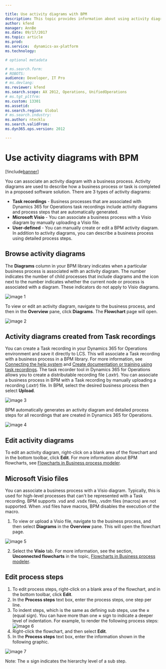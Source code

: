 ```yaml
---

title: Use activity diagrams with BPM
description: This topic provides information about using activity diagrams in a BPM library.
author: kfend
manager: AnnBe
ms.date: 09/17/2017
ms.topic: article
ms.prod: 
ms.service:  dynamics-ax-platform
ms.technology: 

# optional metadata

# ms.search.form: 
# ROBOTS: 
audience: Developer, IT Pro
# ms.devlang: 
ms.reviewer: kfend
ms.search.scope: AX 2012, Operations, UnifiedOperations
# ms.tgt_pltfrm: 
ms.custom: 13301
ms.assetid: 
ms.search.region: Global
# ms.search.industry: 
ms.author: ntecklu
ms.search.validFrom: 
ms.dyn365.ops.version: 2012

---
```


# Use activity diagrams with BPM

[!include[banner](../includes/banner.md)]

You can associate an activity diagram with a business process. Activity diagrams are used to describe how a business process or task is completed in a proposed software solution.
There are 3 types of activity diagrams:
- **Task recordings** - Business processes that are associated with Dynamics 365 for Operations task recordings include activity diagrams and process steps that are automatically generated.
- **Microsoft Visio** - You can associate a business process with a Visio diagram by manually uploading a Visio file.
- **User-defined** - You can manually create or edit a BPM activity diagram.
In addition to activity diagrams, you can describe a business process using detailed process steps.

## Browse activity diagrams
The **Diagrams** column in your BPM library indicates when a particular business process is associated with an activity diagram. The number indicates the number of child processes that include diagrams and the icon next to the number indicates whether the current node or process is associated with a diagram. These indicators do not apply to Visio diagrams.

![image 1](https://github.com/ntecklu/Dynamics-365-Operations/blob/nahva-bpm-overview/dev-itpro/lifecycle-services/media/NEWBPM_BlogPost10.png "image 1")

To view or edit an activity diagram, navigate to the business process, and then in the **Overview** pane, click **Diagrams**. The **Flowchart** page will open.

![image 2](https://github.com/ntecklu/Dynamics-365-Operations/blob/nahva-bpm-overview/dev-itpro/lifecycle-services/media/NEWBPM_BlogPost15.png "image2")

## Activity diagrams created from Task recordings
You can create a Task recording in your Dynamics 365 for Operations environment and save it directly to LCS. This will associate a Task recording with a business process in a BPM library. For more information, see [Connecting the help system](./get-started/help-connect.md) and [Create documentation or training using task recordings](./user-interface/task-recorder-training-docs.md).
The task recorder tool in Dynamics 365 for Operations allows you to create a distributable recording file (_.axtr_). You can associate a business process in BPM with a Task recording by manually uploading a recording (_.axtr_) file. In BPM, select the desired business process then select **Upload**.

![image 3](https://github.com/ntecklu/Dynamics-365-Operations/blob/nahva-bpm-overview/dev-itpro/lifecycle-services/media/NEWBPM_BlogPost16.png "image 3")

BPM automatically generates an activity diagram and detailed process steps for all recordings that are created in Dynamics 365 for Operations.

![image 4](https://github.com/ntecklu/Dynamics-365-Operations/blob/nahva-bpm-overview/dev-itpro/lifecycle-services/media/NEWBPM_BlogPost17-1024x483.png "image 4")

## Edit activity diagrams
To edit an activity diagram, right-click on a blank area of the flowchart and in the bottom toolbar, click **Edit**. For more information about BPM flowcharts, see [Flowcharts in Business process modeler](flowcharts-business-process-modeler.md).

## Microsoft Visio files
You can associate a business process with a Visio diagram. Typically, this is used for high-level processes that can't be represented with a Task recording. BPM supports .vsd and .vsdx files, .vsdm files (macros) are not supported. When .vsd files have macros, BPM disables the execution of the macro.
1. To view or upload a Visio file, navigate to the business process, and then select **Diagrams** in the **Overview** pane. This will open the flowchart page.

![image 5](https://github.com/ntecklu/Dynamics-365-Operations/blob/nahva-bpm-overview/dev-itpro/lifecycle-services/media/NEWBPM_BlogPost18.png "image 5")

2. Select the **Visio** tab. For more information, see the section, **Unconnected flowcharts** in the topic, [Flowcharts in Business process modeler](flowcharts-business-process-modeler.md).
## Edit process steps
1. To edit process steps, right-click on a blank area of the flowchart, and in the bottom toolbar, click **Edit**.
2. In the **Process steps** text box, enter the process steps, one step per line.
3. To indent steps, which is the same as defining sub steps, use the **=** (equal sign). You can have more than one **=** sign to indicate a deeper level of indentation.
For example, to render the following process steps:
![image 6](https://github.com/ntecklu/Dynamics-365-Operations/blob/nahva-bpm-overview/dev-itpro/lifecycle-services/media/NEWBPM_BlogPost19.png  "image 6")
4. Right-click the flowchart, and then select **Edit**.
5. In the **Process steps** text box, enter the information shown in the following graphic.

![image 7](https://github.com/ntecklu/Dynamics-365-Operations/blob/nahva-bpm-overview/dev-itpro/lifecycle-services/media/NEWBPM_BlogPost20.png "image 7")

Note: The **=** sign indicates the hierarchy level of a sub step.

